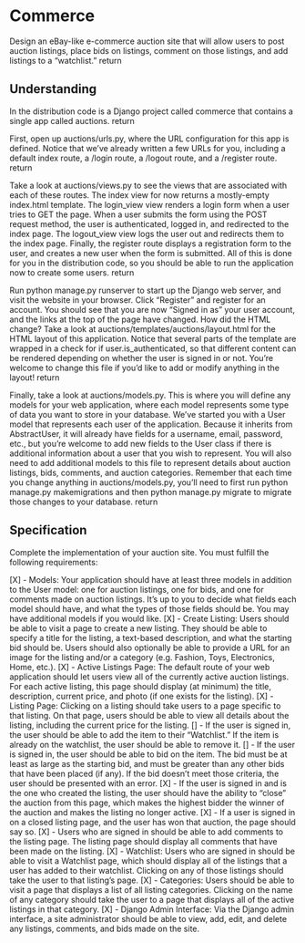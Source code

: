 <!-- trunk-ignore-all(prettier) -->
# Commerce

Design an eBay-like e-commerce auction site that will allow users to post auction listings, place bids on listings, comment on those listings, and add listings to a “watchlist.” return

## Understanding

In the distribution code is a Django project called commerce that contains a single app called auctions. return

First, open up auctions/urls.py, where the URL configuration for this app is defined. Notice that we’ve already written a few URLs for you, including a default index route, a /login route, a /logout route, and a /register route. return

Take a look at auctions/views.py to see the views that are associated with each of these routes. The index view for now returns a mostly-empty index.html template. The login_view view renders a login form when a user tries to GET the page. When a user submits the form using the POST request method, the user is authenticated, logged in, and redirected to the index page. The logout_view view logs the user out and redirects them to the index page. Finally, the register route displays a registration form to the user, and creates a new user when the form is submitted. All of this is done for you in the distribution code, so you should be able to run the application now to create some users. return

Run python manage.py runserver to start up the Django web server, and visit the website in your browser. Click “Register” and register for an account. You should see that you are now “Signed in as” your user account, and the links at the top of the page have changed. How did the HTML change? Take a look at auctions/templates/auctions/layout.html for the HTML layout of this application. Notice that several parts of the template are wrapped in a check for if user.is_authenticated, so that different content can be rendered depending on whether the user is signed in or not. You’re welcome to change this file if you’d like to add or modify anything in the layout! return

Finally, take a look at auctions/models.py. This is where you will define any models for your web application, where each model represents some type of data you want to store in your database. We’ve started you with a User model that represents each user of the application. Because it inherits from AbstractUser, it will already have fields for a username, email, password, etc., but you’re welcome to add new fields to the User class if there is additional information about a user that you wish to represent. You will also need to add additional models to this file to represent details about auction listings, bids, comments, and auction categories. Remember that each time you change anything in auctions/models.py, you’ll need to first run python manage.py makemigrations and then python manage.py migrate to migrate those changes to your database. return

## Specification

Complete the implementation of your auction site. You must fulfill the following requirements:

   [X] - Models: Your application should have at least three models in addition to the User model: one for auction listings, one for bids, and one for comments made on auction listings. It’s up to you to decide what fields each model should have, and what the types of those fields should be. You may have additional models if you would like.
   [X] - Create Listing: Users should be able to visit a page to create a new listing. They should be able to specify a title for the listing, a text-based description, and what the starting bid should be. Users should also optionally be able to provide a URL for an image for the listing and/or a category (e.g. Fashion, Toys, Electronics, Home, etc.).
   [X] - Active Listings Page: The default route of your web application should let users view all of the currently active auction listings. For each active listing, this page should display (at minimum) the title, description, current price, and photo (if one exists for the listing).
   [X] - Listing Page: Clicking on a listing should take users to a page specific to that listing. On that page, users should be able to view all details about the listing, including the current price for the listing.
      [] - If the user is signed in, the user should be able to add the item to their “Watchlist.” If the item is already on the watchlist, the user should be able to remove it.
      [] - If the user is signed in, the user should be able to bid on the item. The bid must be at least as large as the starting bid, and must be greater than any other bids that have been placed (if any). If the bid  doesn’t meet those criteria, the user should be presented with an error.
      [X] - If the user is signed in and is the one who created the listing, the user should have the ability to “close” the auction from this page, which makes the highest bidder the winner of the auction and makes the listing no longer active.
      [X] - If a user is signed in on a closed listing page, and the user has won that auction, the page should say so.
      [X] - Users who are signed in should be able to add comments to the listing page. The listing page should display all comments that have been made on the listing.
    [X] - Watchlist: Users who are signed in should be able to visit a Watchlist page, which should display all of the listings that a user has added to their watchlist. Clicking on any of those listings should take the user to that listing’s page.
    [X] - Categories: Users should be able to visit a page that displays a list of all listing categories. Clicking on the name of any category should take the user to a page that displays all of the active listings in that category.
    [X] - Django Admin Interface: Via the Django admin interface, a site administrator should be able to view, add, edit, and delete any listings, comments, and bids made on the site.
